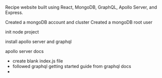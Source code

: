 Recipe website built using React, MongoDB, GraphQL, Apollo Server, and Express.

Created a mongoDB account and cluster
Created a mongoDB root user

init node project

install apollo server and graphql

apollo server docs
- create blank index.js file
- followed graphql getting started guide from graphql docs
- 
